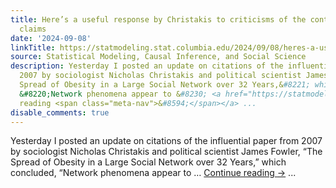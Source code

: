 ```yaml
---
title: Here’s a useful response by Christakis to criticisms of the contagion-of-obesity
  claims
date: '2024-09-08'
linkTitle: https://statmodeling.stat.columbia.edu/2024/09/08/heres-a-useful-response-by-christakis-to-criticisms-of-the-contagion-of-obesity-claims/
source: Statistical Modeling, Causal Inference, and Social Science
description: Yesterday I posted an update on citations of the influential paper from
  2007 by sociologist Nicholas Christakis and political scientist James Fowler, &#8220;The
  Spread of Obesity in a Large Social Network over 32 Years,&#8221; which concluded,
  &#8220;Network phenomena appear to &#8230; <a href="https://statmodeling.stat.columbia.edu/2024/09/08/heres-a-useful-response-by-christakis-to-criticisms-of-the-contagion-of-obesity-claims/">Continue
  reading <span class="meta-nav">&#8594;</span></a> ...
disable_comments: true
---
```

Yesterday I posted an update on citations of the influential paper from 2007 by sociologist Nicholas Christakis and political scientist James Fowler, &#8220;The Spread of Obesity in a Large Social Network over 32 Years,&#8221; which concluded, &#8220;Network phenomena appear to &#8230; <a href="https://statmodeling.stat.columbia.edu/2024/09/08/heres-a-useful-response-by-christakis-to-criticisms-of-the-contagion-of-obesity-claims/">Continue reading <span class="meta-nav">&#8594;</span></a> ...